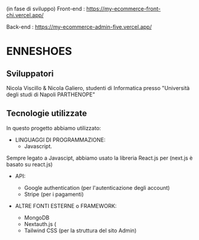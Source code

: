 (in fase di sviluppo)
Front-end : https://my-ecommerce-front-chi.vercel.app/

Back-end : https://my-ecommerce-admin-five.vercel.app/
# ENNESHOES


## Sviluppatori
Nicola Viscillo & Nicola Galiero, studenti di Informatica presso "Università degli studi di Napoli PARTHENOPE"

## Tecnologie utilizzate
In questo progetto abbiamo utilizzato:
- LINGUAGGI DI PROGRAMMAZIONE:
  * Javascript.

Sempre legato a Javascipt, abbiamo usato la libreria React.js per 
    (next.js è basato su react.js)
  
  
- API:
  * Google authentication (per l'autenticazione degli account)
  * Stripe (per i pagamenti)

  
- ALTRE FONTI ESTERNE o FRAMEWORK:
  * MongoDB
  * Nextauth.js (
  * Tailwind CSS (per la struttura del sito Admin)
